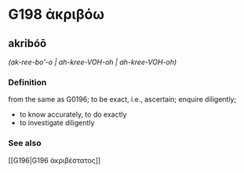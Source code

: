 # G198 ἀκριβόω

## akribóō

_(ak-ree-bo'-o | ah-kree-VOH-oh | ah-kree-VOH-oh)_

### Definition

from the same as G0196; to be exact, i.e., ascertain; enquire diligently; 

- to know accurately, to do exactly
- to investigate diligently

### See also

[[G196|G196 ἀκριβέστατος]]
